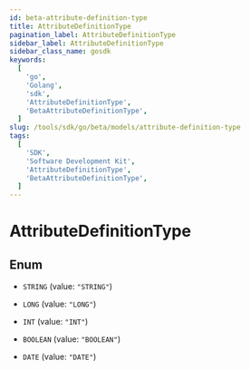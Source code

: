 ```yaml
---
id: beta-attribute-definition-type
title: AttributeDefinitionType
pagination_label: AttributeDefinitionType
sidebar_label: AttributeDefinitionType
sidebar_class_name: gosdk
keywords:
  [
    'go',
    'Golang',
    'sdk',
    'AttributeDefinitionType',
    'BetaAttributeDefinitionType',
  ]
slug: /tools/sdk/go/beta/models/attribute-definition-type
tags:
  [
    'SDK',
    'Software Development Kit',
    'AttributeDefinitionType',
    'BetaAttributeDefinitionType',
  ]
---
```


# AttributeDefinitionType

## Enum

- `STRING` (value: `"STRING"`)

- `LONG` (value: `"LONG"`)

- `INT` (value: `"INT"`)

- `BOOLEAN` (value: `"BOOLEAN"`)

- `DATE` (value: `"DATE"`)
